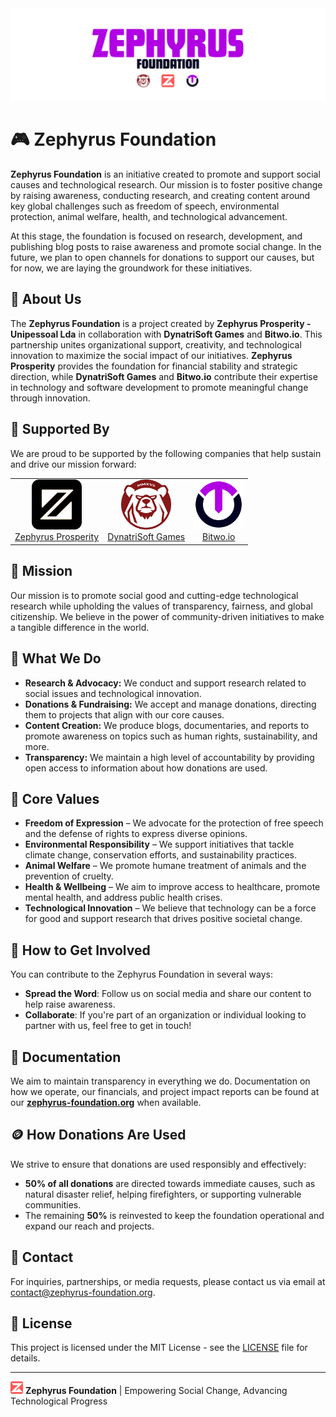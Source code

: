 <img src="https://github.com/ZephyrusFoundation/.github/blob/77cb31ca06ee80821c3496e11c70be0b78a99805/assets/banner.png" alt="Zephyrus Prosperity Banner" >

# 🎮 Zephyrus Foundation

**Zephyrus Foundation** is an initiative created to promote and support social causes and technological research. Our mission is to foster positive change by raising awareness, conducting research, and creating content around key global challenges such as freedom of speech, environmental protection, animal welfare, health, and technological advancement.

At this stage, the foundation is focused on research, development, and publishing blog posts to raise awareness and promote social change. In the future, we plan to open channels for donations to support our causes, but for now, we are laying the groundwork for these initiatives.

## 🧭 About Us

The **Zephyrus Foundation** is a project created by **Zephyrus Prosperity - Unipessoal Lda** in collaboration with **DynatriSoft Games** and **Bitwo.io**. This partnership unites organizational support, creativity, and technological innovation to maximize the social impact of our initiatives. **Zephyrus Prosperity** provides the foundation for financial stability and strategic direction, while **DynatriSoft Games** and **Bitwo.io** contribute their expertise in technology and software development to promote meaningful change through innovation.

## 🛟 Supported By

We are proud to be supported by the following companies that help sustain and drive our mission forward:

<table align="center">
  <tr align="center">
    <td>
      <a href="https://zephyrus.pt" target="_blank">
        <img src="https://github.com/ZephyrusFoundation/.github/blob/main/assets/zephyrus_icon.png" alt="Zephyrus Prosperity Logo" width="80"/>
        <br/>
        Zephyrus Prosperity
      </a>
    </td>
    <td>
      <a href="https://dynatrisoft.com" target="_blank">
        <img src="https://github.com/ZephyrusFoundation/.github/blob/main/assets/dynatrisoft_icon.png" alt="DynatriSoft Games Logo" width="80"/>
        <br/>
        DynatriSoft Games
      </a>
    </td>
    <td>
      <a href="https://bitwo.io" target="_blank">
        <img src="https://github.com/ZephyrusFoundation/.github/blob/main/assets/bitwo_icon.png" alt="Bitwo.io Logo" width="80"/>
        <br/>
        Bitwo.io
      </a>
    </td>
  </tr>
</table>

## 🐻 Mission
Our mission is to promote social good and cutting-edge technological research while upholding the values of transparency, fairness, and global citizenship. We believe in the power of community-driven initiatives to make a tangible difference in the world.

## 🐻 What We Do

- **Research & Advocacy:** We conduct and support research related to social issues and technological innovation.
- **Donations & Fundraising:** We accept and manage donations, directing them to projects that align with our core causes.
- **Content Creation:** We produce blogs, documentaries, and reports to promote awareness on topics such as human rights, sustainability, and more.
- **Transparency:** We maintain a high level of accountability by providing open access to information about how donations are used.

## 💼 Core Values

- **Freedom of Expression** – We advocate for the protection of free speech and the defense of rights to express diverse opinions.
- **Environmental Responsibility** – We support initiatives that tackle climate change, conservation efforts, and sustainability practices.
- **Animal Welfare** – We promote humane treatment of animals and the prevention of cruelty.
- **Health & Wellbeing** – We aim to improve access to healthcare, promote mental health, and address public health crises.
- **Technological Innovation** – We believe that technology can be a force for good and support research that drives positive societal change.

## 🚀 How to Get Involved

You can contribute to the Zephyrus Foundation in several ways:

- **Spread the Word**: Follow us on social media and share our content to help raise awareness.
- **Collaborate**: If you're part of an organization or individual looking to partner with us, feel free to get in touch!

## 📖 Documentation

We aim to maintain transparency in everything we do. Documentation on how we operate, our financials, and project impact reports can be found at our [**zephyrus-foundation.org**](https://zephyrus-foundation.org) when available.

## 🪙 How Donations Are Used

We strive to ensure that donations are used responsibly and effectively:
- **50% of all donations** are directed towards immediate causes, such as natural disaster relief, helping firefighters, or supporting vulnerable communities.
- The remaining **50%** is reinvested to keep the foundation operational and expand our reach and projects.

## 📱 Contact

For inquiries, partnerships, or media requests, please contact us via email at [contact@zephyrus-foundation.org](mailto:contact@zephyrus-foundation.org).

## 📜 License

This project is licensed under the MIT License - see the [LICENSE](../LICENSE) file for details.

---

<div>
  <img src="https://github.com/ZephyrusFoundation/.github/blob/27f9343b9d2ba2c0caaba001dac74874d6bd1fa4/assets/logo.svg" width="20" height="20" alt="Zephyrus Foundation Logo">
  <a><b>Zephyrus Foundation</b> | Empowering Social Change, Advancing Technological Progress</a>
</div>
